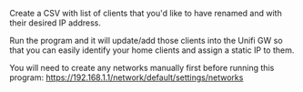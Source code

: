 Create a CSV with list of clients that you'd like to have renamed and with their desired IP address. 

Run the program and it will update/add those clients into the Unifi GW so that you can easily identify your home clients and assign a static IP to them. 

You will need to create any networks manually first before running this program: https://192.168.1.1/network/default/settings/networks
